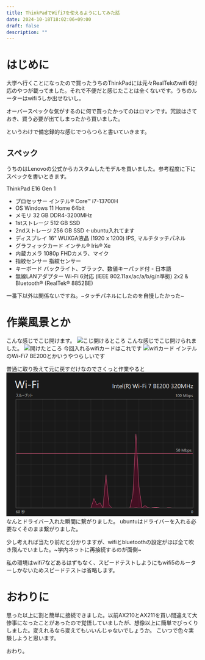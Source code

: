 ```yaml
---
title: ThinkPadでWifi7を使えるようにしてみた話
date: 2024-10-18T18:02:06+09:00
draft: false 
description: ""
---
```

# はじめに

大学へ行くことになったので買ったうちのThinkPadには元々RealTekのwifi 6対応のやつが載ってました。それで不便だと感じたことは全くないです。うちのルーターはwifi 5しか出せないし。

オーバースペックな気がするのに何で買ったかってのはロマンです。冗談はさておき、買う必要が出てしまったから買いました。

というわけで備忘録的な感じでつらつらと書いていきます。

## スペック

うちのはLenovoの公式からカスタムしたモデルを買いました。参考程度に下にスペックを書いときます。

ThinkPad E16 Gen 1

- プロセッサー インテル® Core™ i7-13700H
- OS Windows 11 Home 64bit
- メモリ 32 GB DDR4-3200MHz
- 1stストレージ 512 GB SSD
- 2ndストレージ 256 GB SSD ←ubuntu入れてます
- ディスプレイ 16" WUXGA液晶 (1920 x 1200) IPS, マルチタッチパネル
- グラフィックカード インテル® Iris® Xe
- 内蔵カメラ 1080p FHDカメラ、マイク
- 指紋センサー 指紋センサー
- キーボード バックライト、ブラック、数値キーパッド付 - 日本語
- 無線LANアダプター Wi-Fi 6対応 (IEEE 802.11ax/ac/a/b/g/n準拠) 2x2 & Bluetooth® (RealTek® 8852BE)

一番下以外は関係ないですね。~タッチパネルにしたのを自慢したかった~

# 作業風景とか

こんな感じでこじ開けます。
![こじ開けるところ](/static//images/wifi7inThinkPad/PXL_20241018_080904481.MP.jpg)
こんな感じでこじ開けられました。
![開けたところ](/static//images/wifi7inThinkPad/PXL_20241018_081025568.MP.jpg)
今回入れるwifiカードはこれです
![wifiカード](/static//images/wifi7inThinkPad/PXL_20241018_081105639.MP.jpg)
インテルのWi-Fi7 BE200とかいうやつらしいです

普通に取り換えて元に戻すだけなのでさくっと作業やると
![繋がったところ](/static/images/wifi7inThinkPad/スクリーンショット%202024-10-18%20172343.png)
なんとドライバー入れた瞬間に繋がりました。
ubuntuはドライバーを入れる必要なくそのまま繋がりました。

少し考えれば当たり前だと分かりますが、wifiとbluetoothの設定がほぼ全て吹き飛んでいました。~学内ネットに再接続するのが面倒~

私の環境はwifi7などあるはずもなく、スピードテストしようにもwifi5のルーターしかないためスピードテストは省略します。

# おわりに
思った以上に割と簡単に接続できました。以前AX210とAX211を買い間違えて大惨事になったことがあったので覚悟していましたが、想像以上に簡単でびっくりしました。変えれるなら変えてもいいんじゃないでしょうか。
こいつで色々実験しようと思います。

おわり。